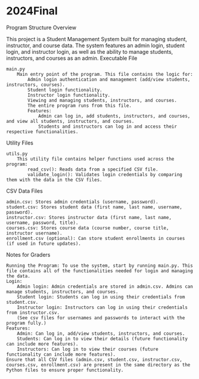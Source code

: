 # 2024Final
Program Structure Overview

This project is a Student Management System built for managing student, instructor, and course data. The system features an admin login, student login, and instructor login, as well as the ability to manage students, instructors, and courses as an admin.
Executable File

    main.py
        Main entry point of the program. This file contains the logic for:
            Admin login authentication and management (add/view students, instructors, courses).
            Student login functionality.
            Instructor login functionality.
            Viewing and managing students, instructors, and courses.
            The entire program runs from this file.
            Features:
                Admin can log in, add students, instructors, and courses, and view all students, instructors, and courses.
                Students and instructors can log in and access their respective functionalities.

Utility Files

    utils.py
        This utility file contains helper functions used across the program:
            read_csv(): Reads data from a specified CSV file.
            validate_login(): Validates login credentials by comparing them with the data in the CSV files.

CSV Data Files

    admin.csv: Stores admin credentials (username, password).
    student.csv: Stores student data (first name, last name, username, password).
    instructor.csv: Stores instructor data (first name, last name, username, password, title).
    courses.csv: Stores course data (course number, course title, instructor username).
    enrollment.csv (optional): Can store student enrollments in courses (if used in future updates).

Notes for Graders

    Running the Program: To use the system, start by running main.py. This file contains all of the functionalities needed for login and managing the data.
    Login:
        Admin login: Admin credentials are stored in admin.csv. Admins can manage students, instructors, and courses.
        Student login: Students can log in using their credentials from student.csv.
        Instructor login: Instructors can log in using their credentials from instructor.csv.
        (See csv files for usernames and passwords to interact with the program fully.)
    Features:
        Admin: Can log in, add/view students, instructors, and courses.
        Students: Can log in to view their details (future functionality can include more features).
        Instructors: Can log in to view their courses (future functionality can include more features).
    Ensure that all CSV files (admin.csv, student.csv, instructor.csv, courses.csv, enrollment.csv) are present in the same directory as the Python files to ensure proper functionality.

